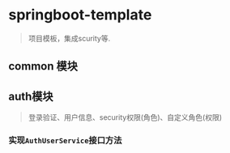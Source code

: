 # springboot-template
> 项目模板，集成scurity等.

## common 模块

## auth模块
> 登录验证、用户信息、security权限(角色)、自定义角色(权限)

### 实现`AuthUserService`接口方法